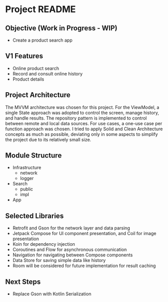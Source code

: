 # Project README

## Objective (Work in Progress - WIP)
- Create a product search app

## V1 Features
- Online product search
- Record and consult online history
- Product details

## Project Architecture
The MVVM architecture was chosen for this project. For the ViewModel, a single State approach was adopted to control the screen, manage history, and handle results. The repository pattern is implemented to control between remote and local data sources. For use cases, a one-use case per function approach was chosen. I tried to apply Solid and Clean Architecture concepts as much as possible, deviating only in some aspects to simplify the project due to its relatively small size.

## Module Structure
- Infrastructure 
    - network
    - logger
- Search
    - public
    - impl
- App

## Selected Libraries
- Retrofit and Gson for the network layer and data parsing
- Jetpack Compose for UI component presentation, and Coil for image presentation
- Koin for dependency injection
- Coroutines and Flow for asynchronous communication
- Navigation for navigating between Compose components
- Data Store for saving simple data like history
- Room will be considered for future implementation for result caching

## Next Steps
- Replace Gson with Kotlin Serialization
